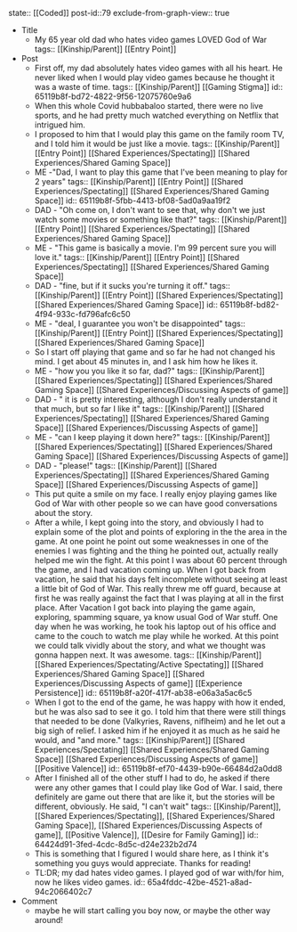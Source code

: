 state:: [[Coded]]
post-id::79
exclude-from-graph-view:: true

- Title
	- My 65 year old dad who hates video games LOVED God of War
	  tags:: [[Kinship/Parent]] [[Entry Point]]
- Post
	- First off, my dad absolutely hates video games with all his heart. He never liked when I would play video games because he thought it was a waste of time.
	  tags:: [[Kinship/Parent]] [[Gaming Stigma]]
	  id:: 65119b8f-bd72-4822-9f56-12075760e9a6
	- When this whole Covid hubbabaloo started, there were no live sports, and he had pretty much watched everything on Netflix that intrigued him.
	- I proposed to him that I would play this game on the family room TV, and I told him it would be just like a movie.
	  tags:: [[Kinship/Parent]] [[Entry Point]] [[Shared Experiences/Spectating]] [[Shared Experiences/Shared Gaming Space]]
	- ME -"Dad, I want to play this game that I've been meaning to play for 2 years"
	  tags:: [[Kinship/Parent]] [[Entry Point]] [[Shared Experiences/Spectating]] [[Shared Experiences/Shared Gaming Space]]
	  id:: 65119b8f-5fbb-4413-bf08-5ad0a9aa19f2
	- DAD - "Oh come on, I don't want to see that, why don't we just watch some movies or something like that?"
	  tags:: [[Kinship/Parent]] [[Entry Point]] [[Shared Experiences/Spectating]] [[Shared Experiences/Shared Gaming Space]]
	- ME - "This game is basically a movie. I'm 99 percent sure you will love it."
	  tags:: [[Kinship/Parent]] [[Entry Point]] [[Shared Experiences/Spectating]] [[Shared Experiences/Shared Gaming Space]]
	- DAD - "fine, but if it sucks you're turning it off."
	  tags:: [[Kinship/Parent]] [[Entry Point]] [[Shared Experiences/Spectating]] [[Shared Experiences/Shared Gaming Space]]
	  id:: 65119b8f-bd82-4f94-933c-fd796afc6c50
	- ME - "deal, I guarantee you won't be disappointed"
	  tags:: [[Kinship/Parent]] [[Entry Point]] [[Shared Experiences/Spectating]] [[Shared Experiences/Shared Gaming Space]]
	- So I start off playing that game and so far he had not changed his mind. I get about 45 minutes in, and I ask him how he likes it.
	- ME - "how you you like it so far, dad?"
	  tags:: [[Kinship/Parent]] [[Shared Experiences/Spectating]] [[Shared Experiences/Shared Gaming Space]] [[Shared Experiences/Discussing Aspects of game]]
	- DAD - " it is pretty interesting, although I don't really understand it that much, but so far I like it"
	  tags:: [[Kinship/Parent]] [[Shared Experiences/Spectating]] [[Shared Experiences/Shared Gaming Space]] [[Shared Experiences/Discussing Aspects of game]]
	- ME - "can I keep playing it down here?"
	  tags:: [[Kinship/Parent]] [[Shared Experiences/Spectating]] [[Shared Experiences/Shared Gaming Space]] [[Shared Experiences/Discussing Aspects of game]]
	- DAD - "please!"
	  tags:: [[Kinship/Parent]] [[Shared Experiences/Spectating]] [[Shared Experiences/Shared Gaming Space]] [[Shared Experiences/Discussing Aspects of game]]
	- This put quite a smile on my face. I really enjoy playing games like God of War with other people so we can have good conversations about the story.
	- After a while, I kept going into the story, and obviously I had to explain some of the plot and points of exploring in the the area in the game. At one point he point out some weaknesses in one of the enemies I was fighting and the thing he pointed out, actually really helped me win the fight. At this point I was about 60 percent through the game, and I had vacation coming up. When I got back from vacation, he said that his days felt incomplete without seeing at least a little bit of God of War. This really threw me off guard, because at first he was really against the fact that I was playing at all in the first place. After Vacation I got back into playing the game again, exploring, spamming square, ya know usual God of War stuff. One day when he was working, he took his laptop out of his office and came to the couch to watch me play while he worked. At this point we could talk vividly about the story, and what we thought was gonna happen next. It was awesome.
	  tags:: [[Kinship/Parent]] [[Shared Experiences/Spectating/Active Spectating]] [[Shared Experiences/Shared Gaming Space]] [[Shared Experiences/Discussing Aspects of game]] [[Experience Persistence]]
	  id:: 65119b8f-a20f-417f-ab38-e06a3a5ac6c5
	- When I got to the end of the game, he was happy with how it ended, but he was also sad to see it go. I told him that there were still things that needed to be done (Valkyries, Ravens, niflheim) and he let out a big sigh of relief. I asked him if he enjoyed it as much as he said he would, and "and more."
	  tags:: [[Kinship/Parent]] [[Shared Experiences/Spectating]] [[Shared Experiences/Shared Gaming Space]] [[Shared Experiences/Discussing Aspects of game]] [[Positive Valence]]
	  id:: 65119b8f-ef70-4439-b90e-66484d2a0dd8
	- After I finished all of the other stuff I had to do, he asked if there were any other games that I could play like God of War. I said, there definitely are game out there that are like it, but the stories will be different, obviously. He said, "I can't wait"
	  tags:: [[Kinship/Parent]], [[Shared Experiences/Spectating]], [[Shared Experiences/Shared Gaming Space]], [[Shared Experiences/Discussing Aspects of game]], [[Positive Valence]], [[Desire for Family Gaming]]
	  id:: 64424d91-3fed-4cdc-8d5c-d24e232b2d74
	- This is something that I figured I would share here, as I think it's something you guys would appreciate. Thanks for reading!
	- TL:DR; my dad hates video games. I played god of war with/for him, now he likes video games.
	  id:: 65a4fddc-42be-4521-a8ad-94c2066402c7
- Comment
	- maybe he will start calling you boy now, or maybe the other way around!